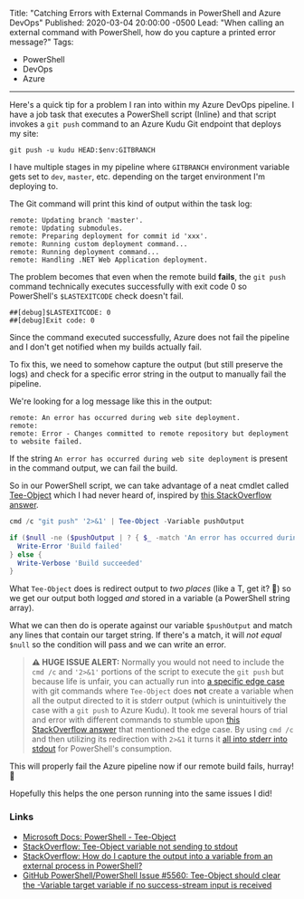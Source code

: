 Title: "Catching Errors with External Commands in PowerShell and Azure DevOps"
Published: 2020-03-04 20:00:00 -0500
Lead: "When calling an external command with PowerShell, how do you capture a printed error message?"
Tags:
- PowerShell
- DevOps
- Azure
---

Here's a quick tip for a problem I ran into within my Azure DevOps pipeline. I have a job task that executes a PowerShell script (Inline) and that script invokes a `git push` command to an Azure Kudu Git endpoint that deploys my site:

```
git push -u kudu HEAD:$env:GITBRANCH
```

I have multiple stages in my pipeline where `GITBRANCH` environment variable gets set to `dev`, `master`, etc. depending on the target environment I'm deploying to.

The Git command will print this kind of output within the task log:

```
remote: Updating branch 'master'.
remote: Updating submodules.
remote: Preparing deployment for commit id 'xxx'.
remote: Running custom deployment command...
remote: Running deployment command...
remote: Handling .NET Web Application deployment.
```

The problem becomes that even when the remote build **fails**, the `git push` command technically executes successfully with exit code 0 so PowerShell's `$LASTEXITCODE` check doesn't fail.

```
##[debug]$LASTEXITCODE: 0
##[debug]Exit code: 0
```

Since the command executed successfully, Azure does not fail the pipeline and I don't get notified when my builds actually fail.

To fix this, we need to somehow capture the output (but still preserve the logs) and check for a specific error string in the output to manually fail the pipeline.

We're looking for a log message like this in the output:

```
remote: An error has occurred during web site deployment.
remote:
remote: Error - Changes committed to remote repository but deployment to website failed.
```

If the string `An error has occurred during web site deployment` is present in the command output, we can fail the build.

So in our PowerShell script, we can take advantage of a neat cmdlet called [Tee-Object](tee-object) which I had never heard of, inspired by [this StackOverflow answer](so-capture-output).

```powershell
cmd /c "git push" '2>&1' | Tee-Object -Variable pushOutput

if ($null -ne ($pushOutput | ? { $_ -match 'An error has occurred during web site deployment' })) {
  Write-Error 'Build failed'
} else {
  Write-Verbose 'Build succeeded'
}
```

What `Tee-Object` does is redirect output to _two places_ (like a T, get it? 🐺) so we get our output both logged _and_ stored in a variable (a PowerShell string array).

What we can then do is operate against our variable `$pushOutput` and match any lines that contain our target string. If there's a match, it will _not equal_ `$null` so the condition will pass and we can write an error.

> **⚠ HUGE ISSUE ALERT:** Normally you would not need to include the `cmd /c` and `'2>&1'` portions of the script to execute the `git push` but because life is unfair, you can actually run into [a specific edge case](gh-tee-object-issue) with git commands where `Tee-Object` does **not** create a variable when all the output directed to it is stderr output (which is unintuitively the case with a `git push` to Azure Kudu). It took me several hours of trial and error with different commands to stumble upon [this StackOverflow answer](so-tee-not-working) that mentioned the edge case. By using `cmd /c` and then utilizing its redirection with `2>&1` it turns it [all into stderr into stdout](so-capture-output) for PowerShell's consumption.

This will properly fail the Azure pipeline now if our remote build fails, hurray! 🤩

Hopefully this helps the one person running into the same issues I did!

### Links

- [Microsoft Docs: PowerShell - Tee-Object][tee-object]
- [StackOverflow: Tee-Object variable not sending to stdout][so-tee-not-working]
- [StackOverflow: How do I capture the output into a variable from an external process in PowerShell?][so-capture-output]
- [GitHub PowerShell/PowerShell Issue #5560: Tee-Object should clear the -Variable target variable if no success-stream input is received][gh-tee-object-issue]

[tee-object]: https://docs.microsoft.com/en-us/powershell/module/microsoft.powershell.utility/tee-object
[so-tee-not-working]: https://stackoverflow.com/questions/47523222/tee-object-variable-not-sending-to-stdout
[so-capture-output]: https://stackoverflow.com/a/35980675/109458
[gh-tee-object-issue]: https://github.com/PowerShell/PowerShell/issues/5560
